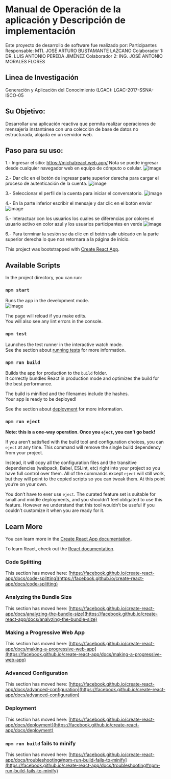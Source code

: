 # Manual de Operación de la aplicación y Descripción de implementación
Este proyecto de desarrollo de software fue realizado por:
Participantes
Responsable: MTI. JOSÉ ARTURO BUSTAMANTE LAZCANO
Colaborador 1: DR. LUIS ANTONIO PEREDA JIMÉNEZ
Colaborador 2: ING. JOSÉ ANTONIO MORALES FLORES

## Linea de Investigación
Generación y Aplicación del Conocimiento (LGAC): LGAC-2017-SSNA-ISCO-05

## Su Objetivo:
Desarrollar una aplicación reactiva que permita realizar operaciones de mensajería instantánea con una colección de base de datos no estructurada, alojada en un servidor web.

## Paso para su uso:
1.- Ingresar el sitio: https://michatreact.web.app/
Nota se puede ingresar desde cualquier navegador web en equipo de cómputo o celular.
![image](https://user-images.githubusercontent.com/44816412/173076798-b4d1c087-f3f2-4b99-84f6-fd11a2824c63.png)

2.- Dar clic en el botón de ingresar parte superior derecha para cargar el proceso de autenticación de la cuenta.
![image](https://user-images.githubusercontent.com/44816412/173077358-ed754207-b12c-47ec-8a4a-ea97e841f7c4.png)

3.- Seleccionar el perfil de la cuenta para iniciar el conversatorio.
![image](https://user-images.githubusercontent.com/44816412/173077552-70e6e895-f51c-4ed0-af4c-71f828c3052f.png)

4.- En la parte inferior escribir el mensaje y dar clic en el botón enviar
![image](https://user-images.githubusercontent.com/44816412/173077811-2923eb01-78be-497e-840a-613c6fb80373.png)

5.- Interactuar con los usuarios los cuales se diferencias por colores el usuario activo en color azul y los usuarios participantes en verde
![image](https://user-images.githubusercontent.com/44816412/173078061-e4da8fea-dd5a-4fca-9ac8-4e8549cab064.png)

6.- Para terminar la sesión se da clic en el botón salir ubicado en la parte superior derecha lo que nos retornara a la página de inicio.


This project was bootstrapped with [Create React App](https://github.com/facebook/create-react-app).

## Available Scripts

In the project directory, you can run:

### `npm start`

Runs the app in the development mode.\
![image](https://user-images.githubusercontent.com/44816412/173077082-ac200c32-3400-4d49-8f4d-19ecc118c52a.png)


The page will reload if you make edits.\
You will also see any lint errors in the console.

### `npm test`

Launches the test runner in the interactive watch mode.\
See the section about [running tests](https://facebook.github.io/create-react-app/docs/running-tests) for more information.

### `npm run build`

Builds the app for production to the `build` folder.\
It correctly bundles React in production mode and optimizes the build for the best performance.

The build is minified and the filenames include the hashes.\
Your app is ready to be deployed!

See the section about [deployment](https://facebook.github.io/create-react-app/docs/deployment) for more information.

### `npm run eject`

**Note: this is a one-way operation. Once you `eject`, you can’t go back!**

If you aren’t satisfied with the build tool and configuration choices, you can `eject` at any time. This command will remove the single build dependency from your project.

Instead, it will copy all the configuration files and the transitive dependencies (webpack, Babel, ESLint, etc) right into your project so you have full control over them. All of the commands except `eject` will still work, but they will point to the copied scripts so you can tweak them. At this point you’re on your own.

You don’t have to ever use `eject`. The curated feature set is suitable for small and middle deployments, and you shouldn’t feel obligated to use this feature. However we understand that this tool wouldn’t be useful if you couldn’t customize it when you are ready for it.

## Learn More

You can learn more in the [Create React App documentation](https://facebook.github.io/create-react-app/docs/getting-started).

To learn React, check out the [React documentation](https://reactjs.org/).

### Code Splitting

This section has moved here: [https://facebook.github.io/create-react-app/docs/code-splitting](https://facebook.github.io/create-react-app/docs/code-splitting)

### Analyzing the Bundle Size

This section has moved here: [https://facebook.github.io/create-react-app/docs/analyzing-the-bundle-size](https://facebook.github.io/create-react-app/docs/analyzing-the-bundle-size)

### Making a Progressive Web App

This section has moved here: [https://facebook.github.io/create-react-app/docs/making-a-progressive-web-app](https://facebook.github.io/create-react-app/docs/making-a-progressive-web-app)

### Advanced Configuration

This section has moved here: [https://facebook.github.io/create-react-app/docs/advanced-configuration](https://facebook.github.io/create-react-app/docs/advanced-configuration)

### Deployment

This section has moved here: [https://facebook.github.io/create-react-app/docs/deployment](https://facebook.github.io/create-react-app/docs/deployment)

### `npm run build` fails to minify

This section has moved here: [https://facebook.github.io/create-react-app/docs/troubleshooting#npm-run-build-fails-to-minify](https://facebook.github.io/create-react-app/docs/troubleshooting#npm-run-build-fails-to-minify)
